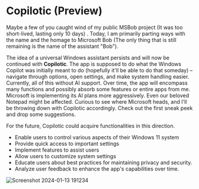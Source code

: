 # Copilotic (Preview)

Maybe a few of you caught wind of my public MSBob project (It was too short-lived, lasting only 10 days) . Today, I am primarily parting ways with the name and the homage to Microsoft Bob (The only thing that is still remaining is the name of the assistant "Bob"). 

The idea of a universal Windows assistant persists and will now be continued with **Copilotic**. The app is supposed to do what the Windows Copilot was initially meant to do (hopefully it'll be able to do that someday) – navigate through options, open settings, and make system handling easier. Currently, all of this without AI support. Over time, the app will encompass many functions and possibly absorb some features or entire apps from me. Microsoft is implementing its AI plans more aggressively. Even our beloved Notepad might be affected. Curious to see where Microsoft heads, and I'll be throwing down with Copilotic accordingly. Check out the first sneak peek and drop some suggestions.

For the future, Copilotic could acquire functionalities in this direction.
- Enable users to control various aspects of their Windows 11 system 
- Provide quick access to important settings
- Implement features to assist users 
- Allow users to customize system settings 
- Educate users about best practices for maintaining privacy and security.
- Analyze user feedback to enhance the app's capabilities over time.


![Screenshot 2024-01-13 191234](https://github.com/builtbybel/Copilotic/assets/57478606/e1c9df16-8066-42d4-9d6f-3c227adb0f68)
